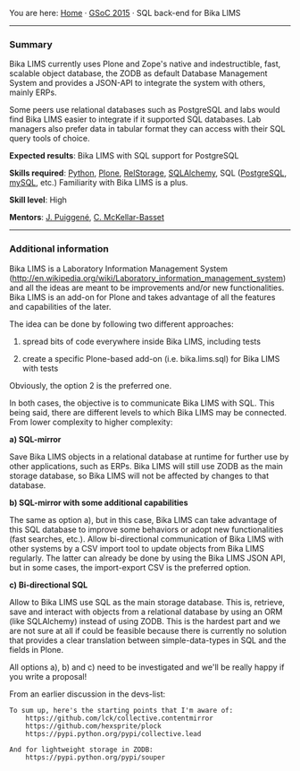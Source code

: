 You are here: [Home](https://github.com/bikalabs/Bika-LIMS/wiki) · [GSoC 2015](https://github.com/bikalabs/Bika-LIMS/wiki/GSoC-2015) · SQL back-end for Bika LIMS
***

### Summary

Bika LIMS currently uses Plone and Zope's native and indestructible, fast, scalable object database, the ZODB as default Database Management System and provides a JSON-API to integrate the system with others, mainly ERPs.

Some peers use relational databases such as PostgreSQL and labs would find Bika LIMS easier to integrate if it supported SQL databases. Lab managers also prefer data in tabular format they can access with their SQL query tools of choice.

**Expected results**: Bika LIMS with SQL support for PostgreSQL

**Skills required**: [Python](http://python.org), [Plone](http://plone.org), [RelStorage](https://pypi.python.org/pypi/RelStorage), [SQLAlchemy](http://www.sqlalchemy.org/), SQL ([PostgreSQL](http://www.postgresql.org/), [mySQL](http://www.mysql.com/), etc.) Familiarity with Bika LIMS is a plus.

**Skill level**: High

**Mentors**: [J. Puiggené](http://github.com/xispa), [C. McKellar-Basset](http://github.com/rockfruit)

***

### Additional information

Bika LIMS is a Laboratory Information Management System (http://en.wikipedia.org/wiki/Laboratory_information_management_system) and all the ideas are meant to be improvements and/or new functionalities. Bika LIMS is an add-on for Plone and takes advantage of all the features and capabilities of the later. 

The idea can be done by following two different approaches:

1. spread bits of code everywhere inside Bika LIMS, including tests
        
2. create a specific Plone-based add-on (i.e. bika.lims.sql) for Bika LIMS with tests
        
Obviously, the option 2 is the preferred one.

In both cases, the objective is to communicate Bika LIMS with SQL. This being said, there are different levels to which Bika LIMS may be connected. From lower complexity to higher complexity:

**a) SQL-mirror**

Save Bika LIMS objects in a relational database at runtime for further use by other applications, such as ERPs. Bika LIMS will still use ZODB as the main storage database, so Bika LIMS will not be affected by changes to that database.
        
**b) SQL-mirror with some additional capabilities**

The same as option a), but in this case, Bika LIMS can take advantage of this SQL database to improve some behaviors or adopt new functionalities (fast searches, etc.). Allow bi-directional communication of Bika LIMS with other systems by a CSV import tool to update objects from Bika LIMS regularly. The latter can already be done by using the Bika LIMS JSON API, but in some cases, the import-export CSV is the preferred option.
        
**c) Bi-directional SQL**

Allow to Bika LIMS use SQL as the main storage database. This is, retrieve, save and interact with objects from a relational database by using an ORM (like SQLAlchemy) instead of using ZODB. This is the hardest part and we are not sure at all if could be feasible because there is currently no solution that provides a clear translation between simple-data-types in SQL and the fields in Plone.
        
All options a), b) and c) need to be investigated and we'll be really happy if you write a proposal!

From an earlier discussion in the devs-list:

```
To sum up, here's the starting points that I'm aware of:
    https://github.com/lck/collective.contentmirror
    https://github.com/hexsprite/plock
    https://pypi.python.org/pypi/collective.lead
        
And for lightweight storage in ZODB:
    https://pypi.python.org/pypi/souper
```
        